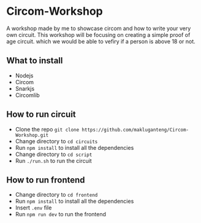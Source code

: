 # Circom-Workshop

A workshop made by me to showcase circom and how to write your very own circuit. This workshop will be focusing on creating a simple proof of age circuit. which we would be able to vefiry if a person is above 18 or not.

## What to install

- Nodejs
- Circom
- Snarkjs
- Circomlib

## How to run circuit

- Clone the repo `git clone https://github.com/makluganteng/Circom-Workshop.git`
- Change directory to `cd circuits`
- Run `npm install` to install all the dependencies
- Change directory to `cd script`
- Run `./run.sh` to run the circuit

## How to run frontend 

- Change directory to `cd frontend`
- Run `npm install` to install all the dependencies
- Insert `.env` file
- Run `npm run dev` to run the frontend

